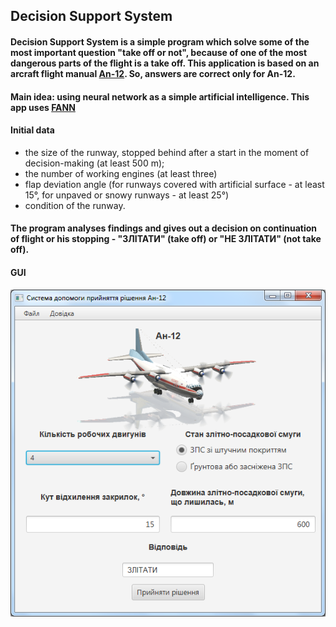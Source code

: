 ## Decision Support System

#### Decision Support System is a simple program which solve some of the most important question "take off or not", because of one of the most dangerous parts of the flight is a take off. This application is based on an arcraft flight manual [An-12](https://www.cia.gov/library/readingroom/docs/DOC_0001316457.pdf). So, answers are correct only for An-12.

#### Main idea: using neural network as a simple artificial intelligence. This app uses [FANN](http://leenissen.dk/fann/wp/) 

#### Initial data
* the size of the runway, stopped behind after a start in the moment of decision-making (at least 500 m);
* the number of working engines (at least three)
* flap deviation angle (for runways covered with artificial surface - at least 15°, for unpaved or snowy runways - at least 25°)
* condition of the runway.
#### The program analyses findings and gives out a decision on continuation of flight or his stopping - "ЗЛІТАТИ" (take off) or "НЕ ЗЛІТАТИ" (not take off).

#### GUI
![View](https://github.com/OlegMalyshkin/DecisionSupportSystem/raw/master/view.png)
